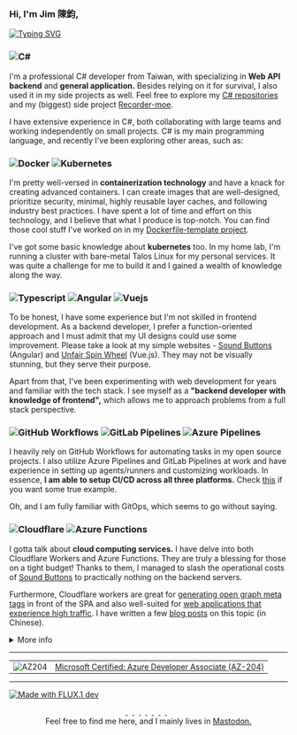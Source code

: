 ### Hi, I'm Jim 陳鈞,

[![Typing SVG](https://readme-typing-svg.demolab.com/?lines=👋+hailing+from+Taiwan!;💼+a+professional+C%23+developer.;❤️+an+advocate+for+open+source!;🐋+familiar+with+Docker.;☁️+have+several+cloud+computing+development+experiences.&width=650&pause=1500)](https://git.io/typing-svg)

### ![C#](https://img.shields.io/badge/C%23-239120?style=for-the-badge&logo=csharp&logoColor=white) 

I'm a professional C# developer from Taiwan, with specializing in **Web API backend** and **general application.** Besides relying on it for survival, I also used it in my side projects as well. Feel free to explore my [C# repositories](https://github.com/jim60105?tab=repositories&q=&type=&language=c%23&sort=) and my (biggest) side project [Recorder-moe](https://github.com/Recorder-moe).

I have extensive experience in C#, both collaborating with large teams and working independently on small projects. C# is my main programming language, and recently I've been exploring other areas, such as:

### ![Docker](https://img.shields.io/badge/Docker-2CA5E0?style=for-the-badge&logo=docker&logoColor=white) ![Kubernetes](https://img.shields.io/badge/kubernetes-326CE5?&style=for-the-badge&logo=kubernetes&logoColor=white)

I'm pretty well-versed in **containerization technology** and have a knack for creating advanced containers. I can create images that are well-designed, prioritize security, minimal, highly reusable layer caches, and following industry best practices. I have spent a lot of time and effort on this technology, and I believe that what I produce is top-notch. You can find those cool stuff I've worked on in my [Dockerfile-template project](https://github.com/jim60105/Dockerfile-template).

I've got some basic knowledge about **kubernetes** too. In my home lab, I'm running a cluster with bare-metal Talos Linux for my personal services. It was quite a challenge for me to build it and I gained a wealth of knowledge along the way.

### ![Typescript](https://img.shields.io/badge/TypeScript-007ACC?style=for-the-badge&logo=typescript&logoColor=white) ![Angular](https://img.shields.io/badge/Angular-DD0031?style=for-the-badge&logo=angular&logoColor=white) ![Vuejs](https://img.shields.io/badge/Vue%20js-35495E?style=for-the-badge&logo=vuedotjs&logoColor=4FC08D)

To be honest, I have some experience but I'm not skilled in frontend development. As a backend developer, I prefer a function-oriented approach and I must admit that my UI designs could use some improvement. Please take a look at my simple websites - [Sound Buttons](https://sound-buttons.click/) (Angular) and [Unfair Spin Wheel](https://unfair.spin-wheel.click/) (Vue.js). They may not be visually stunning, but they serve their purpose.

Apart from that, I've been experimenting with web development for years and familiar with the tech stack. I see myself as a **"backend developer with knowledge of frontend",** which allows me to approach problems from a full stack perspective.

### ![GitHub Workflows](https://img.shields.io/badge/GitHub-100000?style=for-the-badge&logo=github&logoColor=white) ![GitLab Pipelines](https://img.shields.io/badge/GitLab-330F63?style=for-the-badge&logo=gitlab&logoColor=white) ![Azure Pipelines](https://img.shields.io/badge/Azure_DevOps-0078D7?style=for-the-badge&logo=azure-devops&logoColor=white)

I heavily rely on GitHub Workflows for automating tasks in my open source projects. I also utilize Azure Pipelines and GitLab Pipelines at work and have experience in setting up agents/runners and customizing workloads. In essence, **I am able to setup CI/CD across all three platforms.** Check [this](https://github.com/jim60105/docker-whisperX/actions/runs/9924038326) if you want some true example.

Oh, and I am fully familiar with GitOps, which seems to go without saying.

### ![Cloudflare](https://img.shields.io/badge/Cloudflare-F38020?style=for-the-badge&logo=Cloudflare&logoColor=white) ![Azure Functions](https://img.shields.io/badge/Azure_Functions-0062AD?style=for-the-badge&logo=azure-functions&logoColor=white)

I gotta talk about **cloud computing services.** I have delve into both Cloudflare Workers and Azure Functions. They are truly a blessing for those on a tight budget! Thanks to them, I managed to slash the operational costs of [Sound Buttons](https://github.com/sound-buttons/sound-buttons_upload-backend) to practically nothing on the backend servers.

Furthermore, Cloudflare workers are great for [generating open graph meta tags](https://github.com/Recorder-moe/OpenGraphTagBuilder) in front of the SPA and also well-suited for [web applications that experience high traffic](https://github.com/jim60105/simple-poll-system). I have written a few [blog posts](https://blog.maki0419.com/search/label/Cloudflare) on this topic (in Chinese).

<!-- prettier-ignore -->
<details>
    <summary>More info</summary>
    <img src="https://github.com/jim60105/jim60105/raw/master/images/metrics/base-metrics.svg"/>
    <img src="https://github.com/jim60105/jim60105/raw/master/images/metrics/achievements.svg" />
    <a href="https://github.com/jim60105?tab=repositories">
        <img src="https://github.com/jim60105/jim60105/raw/master/images/metrics/activity-metrics.svg"/>
        <img src="https://github.com/jim60105/jim60105/raw/master/images/metrics/habits-metrics.svg" />
    </a>
    <a href="https://blog.maki0419.com/">
        <img src="https://github.com/jim60105/jim60105/raw/master/images/metrics/blog.svg" />
    </a>
</details>

---

<table  align='center'>
  <tr>
    <td><img src="https://github.com/jim60105/jim60105/assets/16995691/9a8ecdaa-cb5f-42c2-908a-ada3200a5ce9" alt="AZ204" width="150px" /></td>
    <td><a href="https://learn.microsoft.com/zh-tw/users/jim60105/credentials/10e1317911550c2">Microsoft Certified: Azure Developer Associate (AZ-204)</a></td>
  </tr>
</table>

---

[![Made with FLUX.1 dev](https://github.com/jim60105/jim60105/raw/master/images/banner2.png)](https://civitai.com/images/32930515 "Made with FLUX.1 dev")

<p align='center'>
    <a href="https://琳.tw" target="_blank" rel="noopener noreferrer">
        <img src="https://github.com/jim60105/jim60105/raw/master/images/social/blog.png" width="80px" alt="">
    </a>&nbsp;
    <a rel="me" href="https://liker.social/@jim60105" target="_blank" rel="noopener">
        <img src="https://github.com/jim60105/jim60105/raw/master/images/social/mastodon.png" width="80px" alt="">
    </a>&nbsp;
    <a href="https://www.facebook.com/jim60105/" target="_blank" rel="noopener noreferrer">
        <img src="https://github.com/jim60105/jim60105/raw/master/images/social/facebook.png" width="80px" alt="">
    </a>&nbsp;
    <a href="https://x.com/jim60105" target="_blank" rel="noopener noreferrer">
        <img src="https://github.com/jim60105/jim60105/raw/master/images/social/x.png" width="80px" alt="">
    </a>&nbsp;
    <a href="https://github.com/jim60105" target="_blank" rel="noopener noreferrer">
        <img src="https://github.com/jim60105/jim60105/raw/master/images/social/github.png" width="80px" alt="">
    </a>&nbsp;
    <a href="https://civitai.com/user/jim60105" target="_blank" rel="noopener noreferrer">
        <img src="https://github.com/jim60105/jim60105/raw/master/images/social/civitai.png" width="80px" alt="">
    </a>&nbsp;
    <a href="https://www.coze.com/user/7376660011738809345" target="_blank" rel="noopener noreferrer">
        <img src="https://github.com/jim60105/jim60105/raw/master/images/social/coze.png" width="80px" alt="">
    </a>&nbsp;
    <a href="https://liker.land/jim60105" target="_blank" rel="noopener noreferrer">
        <img src="https://github.com/jim60105/jim60105/raw/master/images/social/likecoin.png" width="80px" alt="">
    </a><br>
    <span>Feel free to find me here, and I mainly lives in <a href="https://liker.social/@jim60105">Mastodon.</a></span>
</p>
